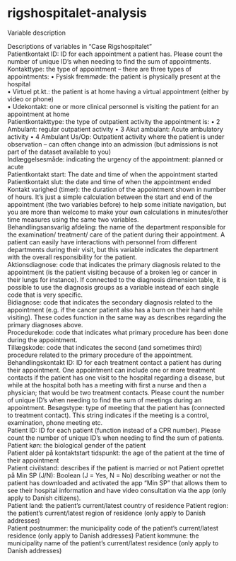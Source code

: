 # rigshospitalet-analysis

Variable description

Descriptions of variables in “Case Rigshospitalet”  
Patientkontakt ID: ID for each appointment a patient has. Please count the number of unique 
ID’s when needing to find the sum of appointments.  
Kontakttype: the type of appointment – there are three types of appointments: 
• Fysisk fremmøde: the patient is physically present at the hospital  
• Virtuel pt.kt.: the patient is at home having a virtual appointment (either by video or 
phone)  
• Udekontakt: one or more clinical personnel is visiting the patient for an appointment at 
home  
Patientkontakttype: the type of outpatient activity the appointment is: 
• 2 Ambulant: regular outpatient activity 
• 3 Akut ambulant: Acute ambulatory activity 
• 4 Ambulant Us/Op: Outpatient activity where the patient is under observation – can 
often change into an admission (but admissions is not part of the dataset available to 
you)  
Indlæggelsesmåde: indicating the urgency of the appointment: planned or acute  
Patientkontakt start: The date and time of when the appointment started  
Patientkontakt slut: the date and time of when the appointment ended  
Kontakt varighed (timer): the duration of the appointment shown in number of hours. It’s just a 
simple calculation between the start and end of the appointment (the two variables before) to 
help some initiate navigation, but you are more than welcome to make your own calculations 
in minutes/other time measures using the same two variables.  
Behandlingsansvarlig afdeling: the name of the department responsible for the examination/ 
treatment/ care of the patient during their appointment. A patient can easily have interactions 
with personnel from different departments during their visit, but this variable indicates the 
department with the overall responsibility for the patient.  
Aktionsdiagnose: code that indicates the primary diagnosis related to the appointment (is the 
patient visiting because of a broken leg or cancer in their lungs for instance). If connected to 
the diagnosis dimension table, it is possible to use the diagnosis groups as a variable instead 
of each single code that is very specific.  
Bidiagnose: code that indicates the secondary diagnosis related to the appointment (e.g. if 
the cancer patient also has a burn on their hand while visiting). These codes function in the 
same way as describes regarding the primary diagnoses above.  
Procedurekode: code that indicates what primary procedure has been done during the 
appointment.  
Tillægskode: code that indicates the second (and sometimes third) procedure related to the 
primary procedure of the appointment.  
Behandlingskontakt ID: ID for each treatment contact a patient has during their appointment. 
One appointment can include one or more treatment contacts if the patient has one visit to 
the hospital regarding a disease, but while at the hospital both has a meeting with first a nurse 
and then a physician; that would be two treatment contacts. Please count the number of 
unique ID’s when needing to find the sum of meetings during an appointment. 
Besøgstype: type of meeting that the patient has (connected to treatment contact). This string 
indicates if the meeting is a control, examination, phone meeting etc.  
Patient ID: ID for each patient (function instead of a CPR number). Please count the number of 
unique ID’s when needing to find the sum of patients. 
Patient køn: the biological gender of the patient  
Patient alder på kontaktstart tidspunkt: the age of the patient at the time of their appointment  
Patient civilstand: describes if the patient is married or not 
Patient oprettet på Min SP (J/N): Boolean (J = Yes, N = No) describing weather or not the 
patient has downloaded and activated the app “Min SP” that allows them to see their hospital 
information and have video consultation via the app (only apply to Danish citizens).   
Patient land: the patient’s current/latest country of residence 
Patient region: the patient’s current/latest region of residence (only apply to Danish 
addresses)  
Patient postnummer: the municipality code of the patient’s current/latest residence (only 
apply to Danish addresses) 
Patient kommune: the municipality name of the patient’s current/latest residence (only apply 
to Danish addresses)
